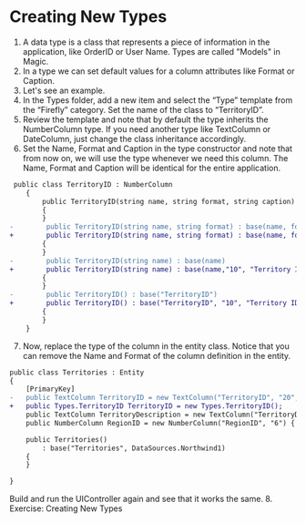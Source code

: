 ﻿# Creating New Types
1.	A data type is a class that represents a piece of information in the application, like OrderID or User Name. Types are called "Models" in Magic.
2.	In a type we can set default values for a column attributes like Format or Caption.
3.	Let's see an example.
4.	In the Types folder, add a new item and select the “Type” template from the “Firefly” category. Set the name of the class to “TerritoryID”.
5.	Review the template and note that by default the type inherits the NumberColumn type. If you need another type like TextColumn or DateColumn, just change the class inheritance accordingly.
6.	Set the Name, Format and Caption in the type constructor and note that from now on, we will use the type whenever we need this column. The Name, Format and Caption will be identical for the entire application.  
```diff
 public class TerritoryID : NumberColumn
    {
        public TerritoryID(string name, string format, string caption) : base(name, format, caption)
        {
        }
-        public TerritoryID(string name, string format) : base(name, format)
+        public TerritoryID(string name, string format) : base(name, format, "Territory ID")
        {
        }
-        public TerritoryID(string name) : base(name)
+        public TerritoryID(string name) : base(name,"10", "Territory ID")
        {
        }
-        public TerritoryID() : base("TerritoryID")
+        public TerritoryID() : base("TerritoryID", "10", "Territory ID")
        {
        }
    }
```

7.	Now, replace the type of the column in the entity class. Notice that you can remove the Name and Format of the column definition in the entity.
  
```diff
public class Territories : Entity
{
    [PrimaryKey]
-   public TextColumn TerritoryID = new TextColumn("TerritoryID", "20", "Territory ID");
+   public Types.TerritoryID TerritoryID = new Types.TerritoryID();
    public TextColumn TerritoryDescription = new TextColumn("TerritoryDescription", "50", "Territory Description");
    public NumberColumn RegionID = new NumberColumn("RegionID", "6") { InputRange="1,2,3,4" };

    public Territories()
        : base("Territories", DataSources.Northwind1)
    {
    }

}
```

Build and run the UIController again and see that it works the same.
8.	Exercise: Creating New Types

